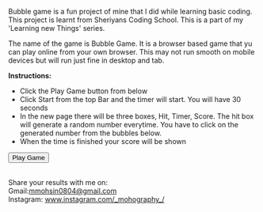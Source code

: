 Bubble game is a fun project of mine that I did while learning basic coding. This project is learnt from Sheriyans Coding School. This is a part of my 'Learning new Things' series.

The name of the game is Bubble Game. It is a browser based game that yu can play online from your own browser. This may not run smooth on mobile devices but will run just fine in desktop and tab.

<b> Instructions:</b><br>
<ul>
<li>Click the Play Game button from below</li>
<li>Click Start from the top Bar and the timer will start. You will have 30 seconds</li>
<li>In the new page there will be three boxes, Hit, Timer, Score. The hit box will generate a random number everytime. You have to click on the generated number from the bubbles below.</li>
<li>When the time is finished your score will be shown</li>
</ul>

<link rel="stylesheet" href="style.css">
<a href="https://mmohsin18.github.io/bubblegame/bubble.html"><button id="startButton">Play Game</button></a>

<br>Share your results with me on: <br>Gmail:mmohsin0804@gmail.com <br>Instagram: www.instagram.com/_mohography_/
